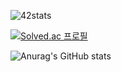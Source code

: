 ![42stats](https://badge.mediaplus.ma/darkblue/donghakl?1337Badge=off&UM6P=off)

[![Solved.ac 프로필](http://mazassumnida.wtf/api/v2/generate_badge?boj=donghakl)](https://solved.ac/donghakl)

![Anurag's GitHub stats](https://github-readme-stats.vercel.app/api?username=stsr1284&show_icons=true&theme=radical)
